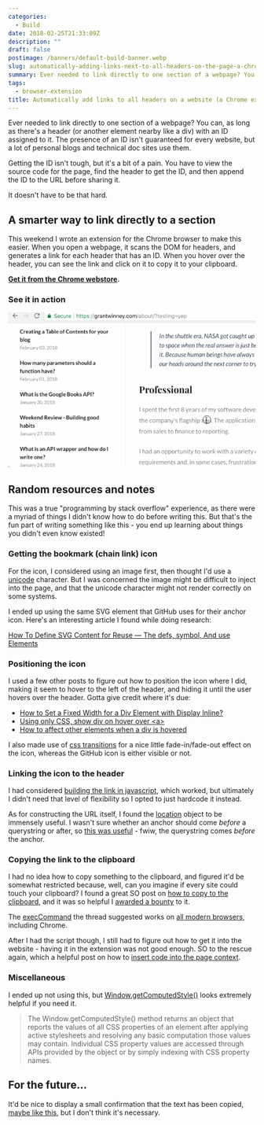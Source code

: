 ```yaml
---
categories:
  - Build
date: 2018-02-25T21:33:09Z
description: ""
draft: false
postimage: /banners/default-build-banner.webp
slug: automatically-adding-links-next-to-all-headers-on-the-page-a-chrome-extension
summary: Ever needed to link directly to one section of a webpage? You can, as long as there's a header (or another element nearby like a div) with an ID assigned to it. Getting the ID isn't tough, but it's a bit of a pain. It doesn't have to be that hard.
tags:
  - browser-extension
title: Automatically add links to all headers on a website (a Chrome extension)
---
```

Ever needed to link directly to one section of a webpage? You can, as long as there's a header (or another element nearby like a div) with an ID assigned to it. The presence of an ID isn't guaranteed for every website, but a lot of personal blogs and technical doc sites use them.

Getting the ID isn't tough, but it's a bit of a pain. You have to view the source code for the page, find the header to get the ID, and then append the ID to the URL before sharing it.

It doesn't have to be that hard.

## A smarter way to link directly to a section

This weekend I wrote an extension for the Chrome browser to make this easier. When you open a webpage, it scans the DOM for headers, and generates a link for each header that has an ID. When you hover over the header, you can see the link and click on it to copy it to your clipboard.

[**Get it from the Chrome webstore**](https://chrome.google.com/webstore/detail/generate-links-for-header/dckfkngmahjdokkkmconmfjdmicjcmgf)**.**

### See it in action

![seeing the extension in action](show-header-with-links.gif)

## Random resources and notes

This was a true "programming by stack overflow" experience, as there were a myriad of things I didn't know how to do before writing this. But that's the fun part of writing something like this - you end up learning about things you didn't even know existed!

### Getting the bookmark (chain link) icon

For the icon, I considered using an image first, then thought I'd use a [unicode](http://www.fileformat.info/info/unicode/char/1f517/browsertest.htm) character. But I was concerned the image might be difficult to inject into the page, and that the unicode character might not render correctly on some systems.

I ended up using the same SVG element that GitHub uses for their anchor icon. Here's an interesting article I found while doing research:

[How To Define SVG Content for Reuse — The defs, symbol, And use Elements](http://vanseodesign.com/web-design/svg-definition-reuse/)

### Positioning the icon

I used a few other posts to figure out how to position the icon where I did, making it seem to hover to the left of the header, and hiding it until the user hovers over the header. Gotta give credit where it's due:

- [How to Set a Fixed Width for a Div Element with Display Inline?](https://stackoverflow.com/a/8262470/301857)
- [Using only CSS, show div on hover over \<a>](https://stackoverflow.com/a/27208577/301857)
- [How to affect other elements when a div is hovered](https://stackoverflow.com/a/4502693/301857)

I also made use of [css transitions](https://developer.mozilla.org/en-US/docs/Web/CSS/CSS_Transitions/Using_CSS_transitions) for a nice little fade-in/fade-out effect on the icon, whereas the GitHub icon is either visible or not.

### Linking the icon to the header

I had considered [building the link in javascript](https://stackoverflow.com/a/4772817/301857), which worked, but ultimately I didn't need that level of flexibility so I opted to just hardcode it instead.

As for constructing the URL itself, I found the [location](http://www.javascriptkit.com/jsref/location.shtml) object to be immensely useful. I wasn't sure whether an anchor should come _before_ a querystring or after, so [this was useful](https://stackoverflow.com/a/34772568/301857) - fwiw, the querystring comes _before_ the anchor.

### Copying the link to the clipboard

I had no idea how to copy something to the clipboard, and figured it'd be somewhat restricted because, well, can you imagine if every site could touch your clipboard? I found a great SO post on [how to copy to the clipboard](https://stackoverflow.com/a/33928558/301857), and it was so helpful I [awarded a bounty](https://meta.stackoverflow.com/a/306183/301857) to it.

The [execCommand](https://developer.mozilla.org/en-US/docs/Web/API/Document/execCommand) the thread suggested works on [all modern browsers](https://developer.mozilla.org/en-US/docs/Web/API/Document/execCommand#Browser_compatibility), including Chrome.

After I had the script though, I still had to figure out how to get it into the website - having it in the extension was not good enough. SO to the rescue again, which a helpful post on how to [insert code into the page context](https://stackoverflow.com/a/9517879/301857).

### Miscellaneous

I ended up not using this, but [Window.getComputedStyle()](https://developer.mozilla.org/en-US/docs/Web/API/Window/getComputedStyle) looks extremely helpful if you need it.

> The Window.getComputedStyle() method returns an object that reports the values of all CSS properties of an element after applying active stylesheets and resolving any basic computation those values may contain. Individual CSS property values are accessed through APIs provided by the object or by simply indexing with CSS property names.

## For the future...

It'd be nice to display a small confirmation that the text has been copied, [maybe like this](https://www.w3schools.com/howto/howto_js_snackbar.asp), but I don't think it's necessary.
